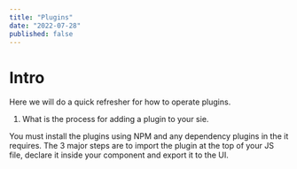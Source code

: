 ```yaml
---
title: "Plugins"
date: "2022-07-28"
published: false
---
```


# Intro #

Here we will do a quick refresher for how to operate plugins.

1. What is the process for adding a plugin to your sie.

You must install the plugins using NPM and any dependency plugins in the it requires. The 3 major steps are to import the plugin at the top of your JS file, declare it inside your component and export it to the UI.
